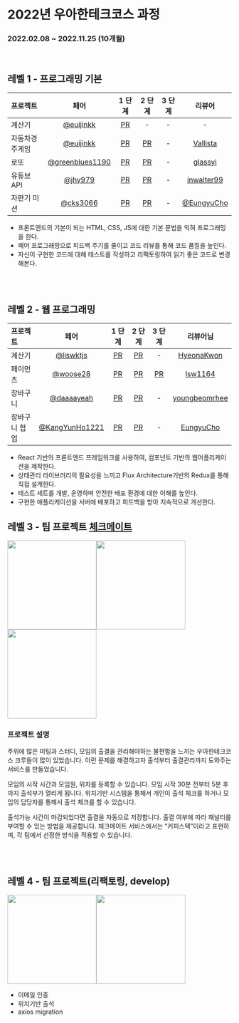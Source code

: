 # 2022년 우아한테크코스 과정
### 2022.02.08 ~ 2022.11.25 (10개월)

<br />

## 레벨 1 - 프로그래밍 기본
| 프로젝트       |                     페어                     |                                  1 단계                                   |                                   2 단계                                   | 3 단계 |                      리뷰어                      |
| :------------- | :------------------------------------------: | :-----------------------------------------------------------------------: | :------------------------------------------------------------------------: | :----: | :------------------------------------------------: |
| 계산기         |      [@euijinkk](https://github.com/euijinkk)      |    [PR](https://github.com/woowacourse/javascript-calculator/pull/20)     |                                     -                                      |   -    |                         -                          |
| 자동차경주게임 |      [@euijinkk](https://github.com/euijinkk)      |     [PR](https://github.com/woowacourse/javascript-racingcar/pull/81)     |     [PR](https://github.com/woowacourse/javascript-racingcar/pull/124)     |   -    | [Vallista](https://github.com/Vallista) |
| 로또           |     [@greenblues1190](https://github.com/greenblues1190)     |       [PR](https://github.com/woowacourse/javascript-lotto/pull/102)       |       [PR](https://github.com/woowacourse/javascript-lotto/pull/146)       |   -    | [glassyi](https://github.com/glassyi) |
| 유튜브API      |    [@jhy979](https://github.com/jhy979)    | [PR](https://github.com/woowacourse/javascript-youtube-classroom/pull/102) | [PR](https://github.com/woowacourse/javascript-youtube-classroom/pull/125) |   -    |      [inwalter99](https://github.com/inwalter99)      |
| 자판기 미션    | [@cks3066](https://github.com/cks3066) |  [PR](https://github.com/woowacourse/javascript-vendingmachine/pull/22)   |   [PR](https://github.com/woowacourse/javascript-vendingmachine/pull/50)   |   -    |     [@EungyuCho](https://github.com/EungyuCho)     |

- 프론트엔드의 기본이 되는 HTML, CSS, JS에 대한 기본 문법을 익혀 프로그래밍을 한다.
- 페어 프로그래밍으로 피드백 주기를 줄이고 코드 리뷰를 통해 코드 품질을 높인다.
- 자신이 구현한 코드에 대해 테스트를 작성하고 리팩토링하여 읽기 좋은 코드로 변경해본다.

<br />
<br />

## 레벨 2 - 웹 프로그래밍

| 프로젝트      |                                             페어                                              |                                1 단계                                 |                                2 단계                                 |                                                     3 단계                                                      |                                    리뷰어님                                     |
| :------------ | :-------------------------------------------------------------------------------------------: | :-------------------------------------------------------------------: | :-------------------------------------------------------------------: | :-------------------------------------------------------------------------------------------------------------: | :-----------------------------------------------------------------------------: |
| 계산기        |                           [@liswktjs](https://github.com/liswktjs)                            |     [PR](https://github.com/woowacourse/react-calculator/pull/12)      |     [PR](https://github.com/woowacourse/react-calculator/pull/58)     |                                                        -                                                        |                     [HyeonaKwon](https://github.com/HyeonaKwon)                      |
| 페이먼츠      |                         [@woose28](https://github.com/airman5573)                          |      [PR](https://github.com/woowacourse/react-payments/pull/97)      |     [PR](https://github.com/woowacourse/react-payments/pull/120)      | [PR](https://github.com/woowacourse/react-payments/pull/161) |                     [lsw1164](https://github.com/lsw1164)                      |
| 장바구니      | [@daaaayeah](https://github.com/daaaayeah) |   [PR](https://github.com/woowacourse/react-shopping-cart/pull/76)    |   [PR](https://github.com/woowacourse/react-shopping-cart/pull/120)   |                                                        -                                                        | [youngbeomrhee](https://github.com/youngbeomrhee) |
| 장바구니 협업 |                          [@KangYunHo1221](https://github.com/KangYunHo1221)                           | [PR](https://github.com/woowacourse/react-shopping-cart-prod/pull/33)  | [PR](https://github.com/woowacourse/react-shopping-cart-prod/pull/61) |                                                        -                                                        |                    [EungyuCho](https://github.com/EungyuCho)  |


- React 기반의 프론트엔드 프레임워크를 사용하여, 컴포넌트 기반의 웹어플리케이션을 제작한다.
- 상태관리 라이브러리의 필요성을 느끼고 Flux Architecture기반의 Redux를 통해 직접 설계한다.
- 테스트 세트를 개발, 운영하며 안전한 배포 환경에 대한 이해를 높인다.
- 구현한 애플리케이션을 서버에 배포하고 피드백을 받아 지속적으로 개선한다.


## 레벨 3 - 팀 프로젝트 [체크메이트](https://github.com/woowacourse-teams/2022-moragora)

<img width="200px" src="https://user-images.githubusercontent.com/61308364/198938141-aa0233fc-67f9-4e89-b22b-9c06ddc7bff0.png" /><img width="200px" src="https://user-images.githubusercontent.com/61308364/198938059-3a092250-d575-47dc-af7c-afb72ca4a026.png" /><img width="200px" src="https://user-images.githubusercontent.com/61308364/198939567-7370976a-7fd5-40e3-ab42-5a88a1355562.png" />


### 프로젝트 설명
주위에 많은 미팅과 스터디, 모임의 출결을 관리해야하는 불편함을 느끼는 우아한테크코스 크루들이 많이 있었습니다. 이런 문제를 해결하고자 출석부터 출결관리까지 도와주는 서비스를 만들었습니다.

모임의 시작 시간과 모임원, 위치를 등록할 수 있습니다. 모임 시작 30분 전부터 5분 후까지 출석부가 열리게 됩니다. 위치기반 시스템을 통해서 개인이 출석 체크를 하거나 모임의 담당자를 통해서 출석 체크를 할 수 있습니다. 

출석가능 시간이 마감되었다면 출결을 자동으로 저장합니다. 출결 여부에 따라 패널티를 부여할 수 있는 방법을 제공합니다. 체크메이트 서비스에서는 “커피스택”이라고 표현하며, 각 팀에서 선정한 방식을 적용할 수 있습니다.

<br />
<br />

## 레벨 4 - 팀 프로젝트(리팩토링, develop)
<img width="200px" src="https://user-images.githubusercontent.com/61308364/198938831-23ad3b5b-a8f2-4f35-9042-da293075e31d.png" /><img width="200px" src="https://user-images.githubusercontent.com/61308364/198940350-e06d149c-462e-49fa-b8cd-484cd0dd2f09.png" />

- 이메일 인증
- 위치기반 출석
- axios migration


